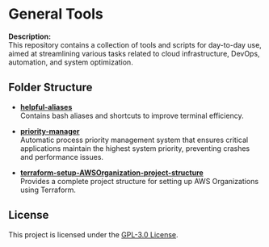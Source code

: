 # General Tools

**Description:**  
This repository contains a collection of tools and scripts for day-to-day use, aimed at streamlining various tasks related to cloud infrastructure, DevOps, automation, and system optimization.

## Folder Structure

- **[helpful-aliases](https://github.com/obsidiancloud/general-tools/tree/main/helpful-aliases)**  
  Contains bash aliases and shortcuts to improve terminal efficiency.

- **[priority-manager](https://github.com/obsidiancloud/general-tools/tree/main/priority-manager)**  
  Automatic process priority management system that ensures critical applications maintain the highest system priority, preventing crashes and performance issues.

- **[terraform-setup-AWSOrganization-project-structure](https://github.com/obsidiancloud/general-tools/tree/main/terraform-setup-AWSOrganization-project-structure)**  
  Provides a complete project structure for setting up AWS Organizations using Terraform.

## License
This project is licensed under the [GPL-3.0 License](https://github.com/obsidiancloud/general-tools/blob/main/LICENSE).
